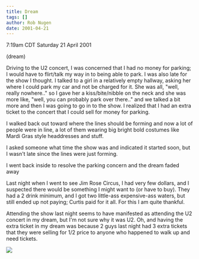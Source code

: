 ```yaml
---
title: Dream
tags: []
author: Rob Nugen
date: 2001-04-21
---
```


<title>Dream of free parking</title>
<p class=date>7:19am CDT Saturday 21 April 2001</p>

<p class=note>(dream)</p>

<p class=dream>Driving to the U2 concert, I was concerned that I had
no money for parking; I would have to flirt/talk my way in to being
able to park.  I was also late for the show I thought.  I talked to a
girl in a relatively empty hallway, asking her where I could park my
car and not be charged for it.  She was all, "well, really nowhere.."
so I gave her a kiss/bite/nibble on the neck and she was more like,
"well, you can probably park over there.." and we talked a bit more
and then I was going to go in to the show.  I realized that I had an
extra ticket to the concert that I could sell for money for
parking.</p>

<p class=dream>I walked back out toward where the lines should be
forming and now a lot of people were in line, a lot of them wearing
big bright bold costumes like Mardi Gras style headdresses and
stuff.</p>

<p class=dream>I asked someone what time the show was and indicated it
started soon, but I wasn't late since the lines were just forming.</p>

<p class=dream>I went back inside to resolve the parking concern and
the dream faded away</p>

<p>Last night when I went to see Jim Rose Circus, I had very few
dollars, and I suspected there would be something I might want to (or
have to buy).  They had a 2 drink minimum, and I got two little-ass
expensive-ass waters, but still ended up not paying; Curtis paid for
it all.  For this I am quite thankful.</p>

<p>Attending the show last night seems to have manifested as attending
the U2 concert in my dream, but I'm not sure why it was U2.  Oh, and
having the extra ticket in my dream was because 2 guys last night had
3 extra tickets that they were selling for 1/2 price to anyone who
happened to walk up and need tickets.</p>

<p><img src='/images/rob/wL-ROB.gif'/></p>
